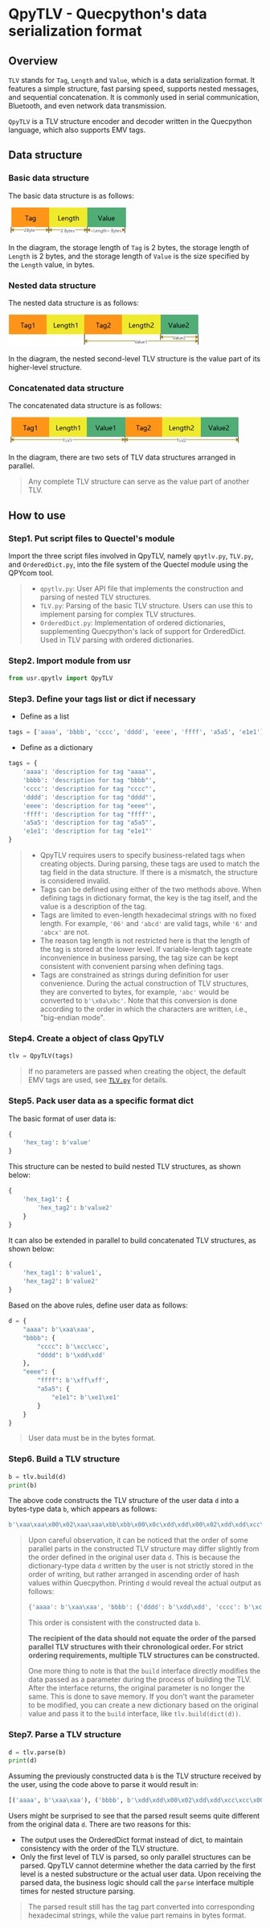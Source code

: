 # QpyTLV - Quecpython's data serialization format

## Overview

`TLV` stands for `Tag`, `Length` and `Value`, which is a data serialization format. It features a simple structure, fast parsing speed, supports nested messages, and sequential concatenation. It is commonly used in serial communication, Bluetooth, and even network data transmission.

`QpyTLV` is a TLV structure encoder and decoder written in the Quecpython language, which also supports EMV tags.

## Data structure

### **Basic data structure**

The basic data structure is as follows:

![BasicDataStructure.png](../images/BasicDataStructure.png)

In the diagram, the storage length of `Tag` is 2 bytes, the storage length of `Length` is 2 bytes, and the storage length of `Value` is the size specified by the `Length` value, in bytes.

### **Nested data structure**

The nested data structure is as follows:

![NestedDataStructure.png](../images/NestedDataStructure.png)

In the diagram, the nested second-level TLV structure is the value part of its higher-level structure.

### **Concatenated data structure**

The concatenated data structure is as follows:

![ConcatenatedDataStructure.png](../images/ConcatenatedDataStructure.png)

In the diagram, there are two sets of TLV data structures arranged in parallel.

> Any complete TLV structure can serve as the value part of another TLV.

## How to use

### **Step1. Put script files to Quectel's module**

Import the three script files involved in QpyTLV, namely `qpytlv.py`, `TLV.py`, and `OrderedDict.py`, into the file system of the Quectel module using the QPYcom tool.

> - `qpytlv.py`: User API file that implements the construction and parsing of nested TLV structures.
> - `TLV.py`: Parsing of the basic TLV structure. Users can use this to implement parsing for complex TLV structures.
> - `OrderedDict.py`: Implementation of ordered dictionaries, supplementing Quecpython's lack of support for OrderedDict. Used in TLV parsing with ordered dictionaries.

### **Step2. Import module from usr**

```python
from usr.qpytlv import QpyTLV
```

### **Step3. Define your tags list or dict if necessary**

- Define as a list

```python
tags = ['aaaa', 'bbbb', 'cccc', 'dddd', 'eeee', 'ffff', 'a5a5', 'e1e1']
```

- Define as a dictionary

```python
tags = {
    'aaaa': 'description for tag "aaaa"',
    'bbbb': 'description for tag "bbbb"',
    'cccc': 'description for tag "cccc"',
    'dddd': 'description for tag "dddd"',
    'eeee': 'description for tag "eeee"',
    'ffff': 'description for tag "ffff"',
    'a5a5': 'description for tag "a5a5"',
    'e1e1': 'description for tag "e1e1"'
}
```

> - QpyTLV requires users to specify business-related tags when creating objects. During parsing, these tags are used to match the tag field in the data structure. If there is a mismatch, the structure is considered invalid.
> - Tags can be defined using either of the two methods above. When defining tags in dictionary format, the key is the tag itself, and the value is a description of the tag.
> - Tags are limited to even-length hexadecimal strings with no fixed length. For example, `'06'` and `'abcd'` are valid tags, while `'6'` and `'abcx'` are not.
> - The reason tag length is not restricted here is that the length of the tag is stored at the lower level. If variable-length tags create inconvenience in business parsing, the tag size can be kept consistent with convenient parsing when defining tags.
> - Tags are constrained as strings during definition for user convenience. During the actual construction of TLV structures, they are converted to bytes, for example, `'abc'` would be converted to `b'\x0a\xbc'`. Note that this conversion is done according to the order in which the characters are written, i.e., "big-endian mode".

### **Step4. Create a object of class QpyTLV**

```python
tlv = QpyTLV(tags)
```

> If no parameters are passed when creating the object, the default EMV tags are used, see [`TLV.py`](./TLV.py) for details.

### **Step5. Pack user data as a specific format dict**

The basic format of user data is:
```python
{
    'hex_tag': b'value'
}
```

This structure can be nested to build nested TLV structures, as shown below:
```python
{
    'hex_tag1': {
        'hex_tag2': b'value2'
    }
}
```

It can also be extended in parallel to build concatenated TLV structures, as shown below:
```python
{
    'hex_tag1': b'value1',
    'hex_tag2': b'value2'
}
```

Based on the above rules, define user data as follows:
```python
d = {
    "aaaa": b'\xaa\xaa',
    "bbbb": {
        "cccc": b'\xcc\xcc',
        "dddd": b'\xdd\xdd'
    },
    "eeee": {
        "ffff": b'\xff\xff',
        "a5a5": {
            "e1e1": b'\xe1\xe1'
        }
    }
}
```

> User data must be in the bytes format.

### **Step6. Build a TLV structure**

```python
b = tlv.build(d)
print(b)
```

The above code constructs the TLV structure of the user data `d` into a bytes-type data `b`, which appears as follows:
```python
b'\xaa\xaa\x00\x02\xaa\xaa\xbb\xbb\x00\x0c\xdd\xdd\x00\x02\xdd\xdd\xcc\xcc\x00\x02\xcc\xcc\xee\xee\x00\x10\xa5\xa5\x00\x06\xe1\xe1\x00\x02\xe1\xe1\xff\xff\x00\x02\xff\xff'
```

> Upon careful observation, it can be noticed that the order of some parallel parts in the constructed TLV structure may differ slightly from the order defined in the original user data `d`. This is because the dictionary-type data `d` written by the user is not strictly stored in the order of writing, but rather arranged in ascending order of hash values within Quecpython. Printing `d` would reveal the actual output as follows:
> ```python
> {'aaaa': b'\xaa\xaa', 'bbbb': {'dddd': b'\xdd\xdd', 'cccc': b'\xcc\xcc'}, 'eeee': {'a5a5': {'e1e1': b'\xe1\xe1'}, 'ffff': b'\xff\xff'}}
> ```
> This order is consistent with the constructed data `b`.
> 
> **The recipient of the data should not equate the order of the parsed parallel TLV structures with their chronological order. For strict ordering requirements, multiple TLV structures can be constructed.**
> 
> One more thing to note is that the `build` interface directly modifies the data passed as a parameter during the process of building the TLV. After the interface returns, the original parameter is no longer the same. This is done to save memory. If you don't want the parameter to be modified, you can create a new dictionary based on the original value and pass it to the `build` interface, like `tlv.build(dict(d))`.

### **Step7. Parse a TLV structure**

```python
d = tlv.parse(b)
print(d)
```

Assuming the previously constructed data `b` is the TLV structure received by the user, using the code above to parse it would result in:

```python
[('aaaa', b'\xaa\xaa'), ('bbbb', b'\xdd\xdd\x00\x02\xdd\xdd\xcc\xcc\x00\x02\xcc\xcc'), ('eeee', b'\xa5\xa5\x00\x06\xe1\xe1\x00\x02\xe1\xe1\xff\xff\x00\x02\xff\xff')]
```

Users might be surprised to see that the parsed result seems quite different from the original data `d`. There are two reasons for this:

- The output uses the OrderedDict format instead of dict, to maintain consistency with the order of the TLV structure.
- Only the first level of TLV is parsed, so only parallel structures can be parsed. QpyTLV cannot determine whether the data carried by the first level is a nested substructure or the actual user data. Upon receiving the parsed data, the business logic should call the `parse` interface multiple times for nested structure parsing.

> The parsed result still has the tag part converted into corresponding hexadecimal strings, while the value part remains in bytes format.
